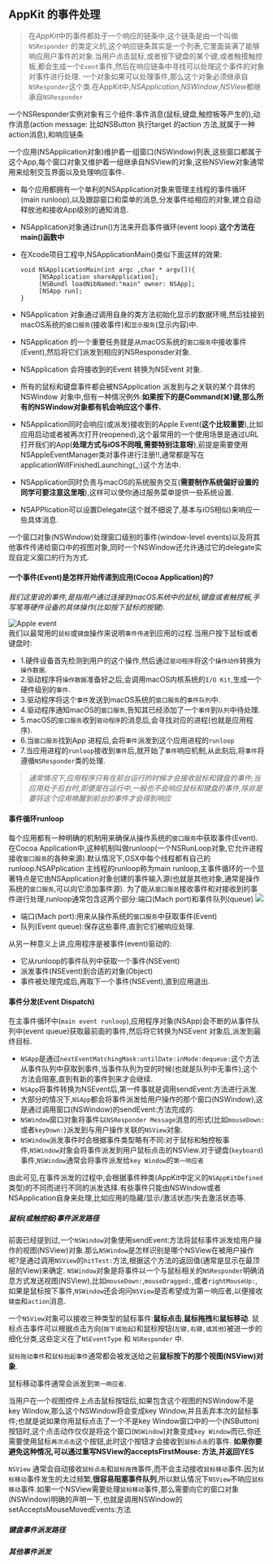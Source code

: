 ## AppKit 的事件处理

> 在*AppKit*中的事件都处于一个响应的链条中,这个链条是由一个叫做`NSResponder` 的类定义的,这个响应链条其实是一个列表,它里面装满了能够响应用户事件的对象.当用户点击鼠标,或者按下键盘的某个键,或者触摸触控板,都会生成一个`Event`事件,然后在响应链条中寻找可以处理这个事件的对象对事件进行处理.
> 一个对象如果可以处理事件,那么这个对象必须继承自`NSResponder`这个类.在AppKit中,*NSApplication*,*NSWindow*,*NSView*都继承自`NSResponder`

一个NSResponder实例对象有三个组件:事件消息(鼠标,键盘,触控板等产生的),动作消息(action message: 比如NSButton 执行target 的action 方法,就属于一种action消息),和响应链条

一个应用(NSApplication对象)维护着一组窗口(NSWindow)列表,这些窗口都属于这个App,每个窗口对象又维护着一组继承自NSView的对象,这些NSView对象通常用来绘制交互界面以及处理响应事件.  

* 每个应用都拥有一个单利的NSApplication对象来管理主线程的事件循环(main runloop),以及跟踪窗口和菜单的消息,分发事件给相应的对象,建立自动释放池和接收App级别的通知消息.
* NSApplication对象通过run()方法来开启事件循环(event loop).**这个方法在main()函数中**
* 在Xcode项目工程中,NSApplicationMain()类似下面这样的效果:

    ```
    void NSApplicationMain(int argc ,char * argv[]){
         [NSApplication shareApplication];
         [NSBundl loadNibNamed:"main" owner: NSApp];
         [NSApp run];
    }
    ```
* NSApplication 对象通过调用自身的类方法初始化显示的数据环境,然后挂接到macOS系统的`窗口服务`(接收事件)和`显示服务`(显示内容)中.
* NSApplication 的一个重要任务就是从macOS系统的`窗口服务`中接收事件(Event),然后将它们派发到相应的NSResponsder对象.
* NSApplication 会将接收到的Event 转换为NSEvent 对象.
* 所有的鼠标和键盘事件都会被NSApplication 派发到与之关联的某个具体的NSWindow 对象中,但有一种情况例外:**如果按下的是Command(⌘)键,那么所有的NSWindow对象都有机会响应这个事件.**
* NSApplication同时会响应(或派发)接收到的Apple Event(**这个比较重要**),比如应用启动或者被再次打开(reopened),这个最常用的一个使用场景是通过URL打开我们的App(**处理方式与iOS不同哦,需要特别注意呀**),前提是需要使用NSAppleEventManager类对事件进行注册!!,通常都是写在applicationWillFinishedLaunching(_:)这个方法中.
* NSApplication同时负责与macOS的系统服务交互(**需要制作系统偏好设置的同学可要注意这里哦**),这样可以使你通过服务菜单提供一些系统设置.
* NSAPPlication可以设置Delegate(这个就不细说了,基本与iOS相似)来响应一些具体消息.

一个窗口对象(NSWindow)处理窗口级别的事件(window-level events)以及将其他事件传递给窗口中的视图对象,同时一个NSWindow还允许通过它的delegate实现自定义窗口的行为方式.

#### 一个事件(Event)是怎样开始传递到应用(Cocoa Application)的?
  *我们这里说的事件,是指用户通过连接到macOS系统中的鼠标,键盘或者触控板,手写笔等硬件设备的具体操作(比如按下鼠标的按键).*
  
  ![Apple event ](https://ws4.sinaimg.cn/large/006tKfTcly1flfe5jo843j30ks0nkwhl.jpg)  
  我们以最常用的`鼠标`或`键盘`操作来说明`事件传递`到应用的过程.当用户按下鼠标或者键盘时:  
  
* 1.硬件设备首先检测到用户的这个操作,然后通过`驱动程序`将这个`操作动作`转换为`操作数据`.
* 2.驱动程序将`操作数据`准备好之后,会调用macOS内核系统的`I/O Kit`,生成一个硬件级别的`事件`.
* 3.驱动程序将这个`事件`发送到macOS系统的`窗口服务`的`事件队列`中.
* 4.驱动程序通知macOS的`窗口服务`,告知其已经添加了一个`事件`到`队列`中待处理.
* 5.macOS的`窗口服务`收到`驱动程序`的消息后,会寻找对应的进程(也就是应用程序).
* 6.当`窗口服务`找到App 进程后,会将`事件`派发到这个应用进程的`runloop`
* 7.当应用进程的`runloop`接收到`事件`后,就开始了`事件`响应机制,从此刻后,将`事件`将遵循`NSResponder`类的处理.

> *通常情况下,应用程序只有在前台运行的时候才会接收鼠标和键盘的事件;当应用处于后台时,即便是在运行中,一般也不会响应鼠标和键盘的事件,除非是要将这个应用唤醒到前台的事件才会得到响应*

#### 事件循环runloop
每个应用都有一种明确的机制用来确保从操作系统的`窗口服务`中获取事件(Event).在Cocoa Application中,这种机制叫做runloop(一个NSRunLoop对象,它允许进程接收`窗口服务`的各种来源).默认情况下,OSX中每个线程都有自己的runloop.NSAPplication 主线程的runloop称为main runloop,主事件循环的一个显著特点是它由NSApplication对象创建的事件输入源(也就是其他对象,通常是操作系统的`窗口服务`,可以向它添加事件源).
为了能从`窗口服务`接收事件和对接收到的事件进行处理,runloop通常包含这两个部分:端口(Mach port)和事件队列(queue)
![](https://ws3.sinaimg.cn/large/006tNc79gy1flggycyukvj30oy0d8406.jpg)

* 端口(Mach port):用来从操作系统的`窗口服务`中获取事件(Event)
* 队列(Event queue):保存这些事件,直到它们被响应处理.


从另一种意义上讲,应用程序是被事件(event)驱动的:

* 它从runloop的事件队列中获取一个事件(NSEvent)
* 派发事件(NSEvent)到合适的对象(Object)
* 事件被处理完成后,再取下一个事件(NSEvent),直到应用退出.

#### 事件分发(Event Dispatch)
在主事件循环中(`main event runloop`),应用程序对象(NSApp)会不断的从事件队列中(event queue)获取最前面的事件,然后将它转换为NSEvent 对象后,派发到最终目标.

* `NSApp`是通过`nextEventMatchingMask:untilDate:inMode:dequeue:`这个方法从事件队列中获取到事件,当事件队列为空的时候(也就是队列中无事件),这个方法会阻塞,直到有新的事件到来才会继续.
* `NSApp`将事件转换为NSEvent后,第一件事就是调用sendEvent:方法进行派发.
* 大部分的情况下,`NSApp`都会将事件派发给用户操作的那个窗口(NSWindow),这是通过调用窗口(NSWindow)的sendEvent:方法完成的.
* `NSWindow`窗口对象将事件以`NSResponder Message`消息的形式(比如`mouseDown:`或者`keyDown:`)派发到与用户操作关联的`NSView`对象.
* `NSWindow`派发事件时会根据事件类型略有不同:对于鼠标和触控板事件,`NSWindow`对象会将事件派发到用户鼠标点击的NSView.对于键盘(`keyboard`)事件,`NSWindow`通常会将事件派发给`key Window`的`第一响应者`

由此可见,在事件派发的过程中,会根据事件种类(AppKit中定义的`NSAppKitDefined`类型)的不同而进行不同的派发选择.有些事件只能由NSWindow或者NSApplication自身来处理,比如应用的隐藏/显示/激活状态/失去激活状态等.

##### 鼠标(或触控板)事件派发路径
前面已经提到过,一个`NSWindow`对象使用sendEvent:方法将鼠标事件派发给用户操作的视图(NSView)对象.那么`NSWindow`是怎样识别是哪个NSView在被用户操作呢?是通过调用`NSView`的`hitTest:`方法,根据这个方法的返回值(通常是显示在最顶层的View)来确定.
`NSWindow`对象是将事件以一个与鼠标相关的`NSResponder`明确消息方式发送视图(NSView),比如`mouseDown:`,`mouseDragged:`,或者`rightMouseUp:`,如果是鼠标按下事件,`NSWindow`还会询问`NSView`是否希望成为第一响应者,以便接收`键盘`和`action`消息.

一个`NSView`对象可以接收三种类型的鼠标事件:**鼠标点击**,**鼠标拖拽**和**鼠标移动**.
鼠标点击事件可以根据点击方向(`按下或抬起`)和鼠标按钮(`左键,右键,或其他`)被进一步的细化分类,这些定义在了`NSEventType` 和 `NSResponder` 中.

`鼠标拖动事件`和`鼠标抬起事件`通常都会被发送给之前**鼠标按下的那个视图(NSView)对象**.

鼠标移动事件通常会派发到`第一响应者`.

当用户在一个视图控件上点击鼠标按钮后,如果包含这个视图的NSWindow不是key Window,那么这个NSWindow将会变成key Window,并且丢弃本次的鼠标事件;也就是说如果你用鼠标点击了一个不是key Window窗口中的一个(NSButton)按钮时,这个点击动作仅仅是将这个窗口(`NSWindow`)对象变成`key Window`而已,你还需要使用鼠标`再次点击`这个按钮,此时这个按钮才会接收到`鼠标点击`的事件. **如果你要避免这种情况,可以通过重写NSView的acceptsFirstMouse: 方法,并返回YES**

`NSView` 通常会自动接收`鼠标点击`和`鼠标拖拽`事件,而不会主动接收`鼠标移动`事件.因为`鼠标移动`事件发生的太过频繁,**很容易阻塞事件队列**,所以默认情况下`NSView`不响应`鼠标移动`事件.如果一个NSView需要处理`鼠标移动`事件,那么需要向它的窗口对象(NSWindow)明确的声明一下,也就是调用NSWindow的 setAcceptsMouseMovedEvents:方法





##### 键盘事件派发路径
##### 其他事件派发
